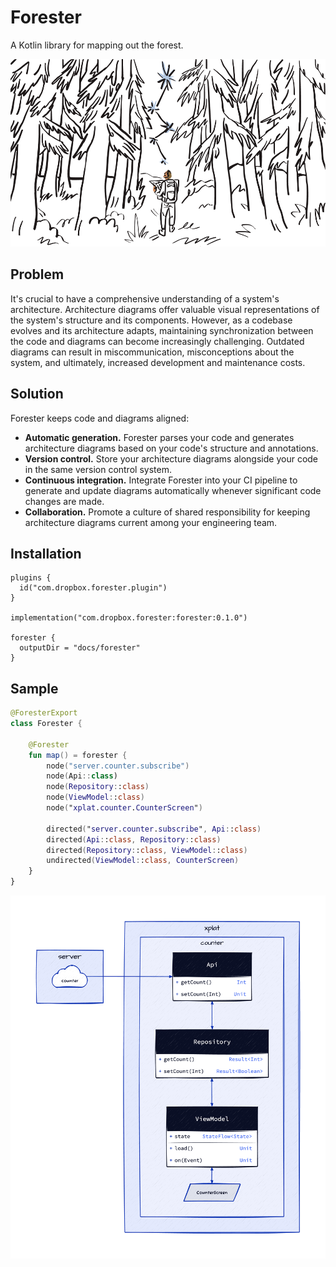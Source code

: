 # Forester

A Kotlin library for mapping out the forest.

<img src="./github/mapping_out_the_forest.png" alt="Mapping out the forest" height="300px"/>

## Problem

It's crucial to have a comprehensive understanding of a system's architecture. Architecture diagrams offer valuable
visual representations of the system's structure and its components. However, as a codebase evolves and its architecture
adapts, maintaining synchronization between the code and diagrams can become increasingly challenging. Outdated diagrams
can result in miscommunication, misconceptions about the system, and ultimately, increased development and maintenance
costs.

## Solution

Forester keeps code and diagrams aligned:

- **Automatic generation.** Forester parses your code and generates architecture diagrams based on your code's
  structure and annotations.
- **Version control.** Store your architecture diagrams alongside your code in the same version control system.
- **Continuous integration.** Integrate Forester into your CI pipeline to generate and update diagrams automatically
  whenever significant code changes are made.
- **Collaboration.** Promote a culture of shared responsibility for keeping architecture diagrams current among your
  engineering team.

## Installation

```shell
plugins {
  id("com.dropbox.forester.plugin")
}

implementation("com.dropbox.forester:forester:0.1.0")

forester {
  outputDir = "docs/forester"
}
```

## Sample

```kotlin
@ForesterExport
class Forester {

    @Forester
    fun map() = forester {
        node("server.counter.subscribe")
        node(Api::class)
        node(Repository::class)
        node(ViewModel::class)
        node("xplat.counter.CounterScreen")

        directed("server.counter.subscribe", Api::class)
        directed(Api::class, Repository::class)
        directed(Repository::class, ViewModel::class)
        undirected(ViewModel::class, CounterScreen)
    }
}

```

<img src="github/sample_class.png" />
